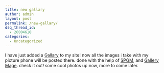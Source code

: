 ```yaml
---
title: new gallary
author: admin
layout: post
permalink: /new-gallary/
dsq_thread_id:
  - 26004618
categories:
  - Uncategorized
---
```

I have just added a [Gallary][1] to my site! now all the images i take with my picture phone will be posted there. done with the help of [SPGM][2], and [Gallery Mage][3]. check it out! some cool photos up now, more to come later.

 [1]: http://www.lotas-smartman.net/photos/index.php?f=
 [2]: http://spgm.sourceforge.net/
 [3]: http://tanksoftware.com/gallmage/